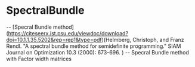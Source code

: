 # SpectralBundle
-- [Specral Bundle method] (https://citeseerx.ist.psu.edu/viewdoc/download?doi=10.1.1.35.5202&rep=rep1&type=pdf)(Helmberg, Christoph, and Franz Rendl. "A spectral bundle method for semidefinite programming." SIAM Journal on Optimization 10.3 (2000): 673-696. )
-- Specral Bundle method with Factor width matrices
